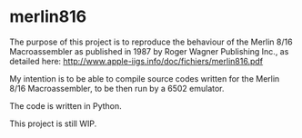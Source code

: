 # merlin816
The purpose of this project is to reproduce the behaviour of the Merlin 8/16 Macroassembler as published in 1987 by Roger Wagner Publishing Inc., as detailed here: http://www.apple-iigs.info/doc/fichiers/merlin816.pdf

My intention is to be able to compile source codes written for the Merlin 8/16 Macroassembler, to be then run by a 6502 emulator.

The code is written in Python. 

This project is still WIP.
